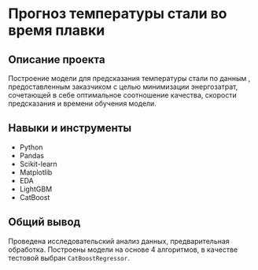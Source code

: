 # Прогноз температуры стали во время плавки

## Описание проекта
Построение модели для предсказания температуры стали по данным , предоставленным заказчиком с целью минимизации энергозатрат, сочетающей в себе оптимальное соотношение качества, скорости предсказания и времени обучения модели.

## Навыки и инструменты

* Python
* Pandas
* Scikit-learn
* Matplotlib
* EDA
* LightGBM
* CatBoost

## Общий вывод

Проведена исследовательский анализ данных, предварительная обработка.  Построены модели на основе 4 алгоритмов, в качестве тестовой выбран `CatBoostRegressor`.